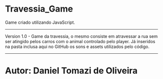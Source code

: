 # Travessia_Game
Game criado utilizando JavaScript.
***************************************************
Version 1.0 - Game da travessia, o mesmo consiste em atravessar a rua sem ser atingido pelos carros com o animal controlado pelo player.
Já inseridos na pasta inclusa aqui no GitHub os sons e assets utilizados pelo código.
****
# Autor: Daniel Tomazi de Oliveira
